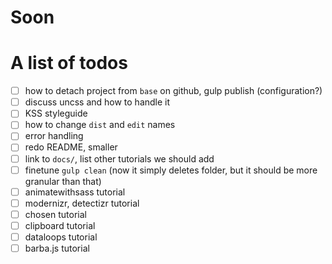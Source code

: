 # Soon

# A list of todos

- [ ] how to detach project from `base` on github, gulp publish (configuration?)
- [ ] discuss uncss and how to handle it
- [ ] KSS styleguide
- [ ] how to change `dist` and `edit` names
- [ ] error handling
- [ ] redo README, smaller
- [ ] link to `docs/`, list other tutorials we should add
- [ ] finetune `gulp clean` (now it simply deletes folder, but it should be more granular than that)
- [ ] animatewithsass tutorial
- [ ] modernizr, detectizr tutorial
- [ ] chosen tutorial
- [ ] clipboard tutorial
- [ ] dataloops tutorial
- [ ] barba.js tutorial